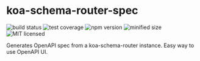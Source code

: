 # koa-schema-router-spec

![build status](https://gitlab.com/rijx/koa-schema-router-spec/badges/master/build.svg?style=flat) ![test coverage](https://gitlab.com/rijx/koa-schema-router-spec/badges/master/coverage.svg?style=flat) ![npm version](https://img.shields.io/npm/v/koa-schema-router-spec.svg) ![minified size](https://img.shields.io/bundlephobia/min/koa-schema-router-spec.svg) ![MIT licensed](https://img.shields.io/npm/l/koa-schema-router-spec.svg)

Generates OpenAPI spec from a koa-schema-router instance. Easy way to use OpenAPI UI.
